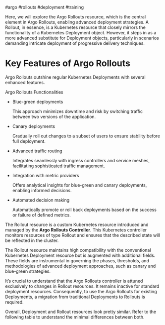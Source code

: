 #argo #rollouts #deployment #training

Here, we will explore the Argo Rollouts resource, which is the central element in Argo Rollouts, enabling advanced deployment strategies. A Rollout, in essence, is a Kubernetes resource that closely mirrors the functionality of a Kubernetes Deployment object. However, it steps in as a more advanced substitute for Deployment objects, particularly in scenarios demanding intricate deployment of progressive delivery techniques.

# Key Features of Argo Rollouts

Argo Rollouts outshine regular Kubernetes Deployments with several enhanced features.

Argo Rollouts Functionalities

- Blue-green deployments
    
    This approach minimizes downtime and risk by switching traffic between two versions of the application.
    
- Canary deployments
    
    Gradually roll out changes to a subset of users to ensure stability before full deployment.
    
- Advanced traffic routing
    
    Integrates seamlessly with ingress controllers and service meshes, facilitating sophisticated traffic management.
    
- Integration with metric providers
    
    Offers analytical insights for blue-green and canary deployments, enabling informed decisions.
    
- Automated decision making
    
    Automatically promote or roll back deployments based on the success or failure of defined metrics.
    

The Rollout resource is a custom Kubernetes resource introduced and managed by the **Argo Rollouts Controller**. This Kubernetes controller monitors resources of type Rollout and ensures that the described state will be reflected in the cluster.

The Rollout resource maintains high compatibility with the conventional Kubernetes Deployment resource but is augmented with additional fields. These fields are instrumental in governing the phases, thresholds, and methodologies of advanced deployment approaches, such as canary and blue-green strategies.

It’s crucial to understand that the Argo Rollouts controller is attuned exclusively to changes in Rollout resources. It remains inactive for standard deployment resources. Consequently, to use the Argo Rollouts for existing Deployments, a migration from traditional Deployments to Rollouts is required.

Overall, Deployment and Rollout resources look pretty similar. Refer to the following table to understand the minimal differences between both.